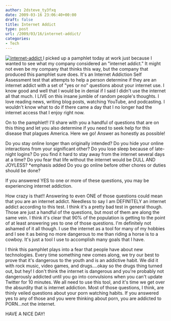 ```yaml
---
author: 2dsteve_ty3fxq
date: 2009-03-16 23:06:40+00:00
draft: false
title: Internet Addict
type: post
url: /2009/03/16/internet-addict/
categories:
- Tech
---
```


[![internet-addict](http://www.bitsandbinary.com/wp-content/uploads/2009/03/internet-addict-150x150.png)
](http://www.bitsandbinary.com/wp-content/uploads/2009/03/internet-addict.png)I picked up a pamphlet today at work just because I wanted to see what my company considered an "internet addict." It might not even be my company that thinks this way, but the company that produced this pamphlet sure does. It's an Internet Addiction Self Assessment test that attempts to help a person determine if they are an internet addict with a set of "yes or no" questions about your internet use. I know good and well that I would be in denial if I said I didn't use the internet all that much. I LIVE on this insane jumble of random people's thoughts. I love reading news, writing blog posts, watching YouTube, and podcasting. I wouldn't know what to do if there came a day that I no longer had the internet access that I enjoy right now.

On to the pamphlet!! I'll share with you a handful of questions that are on this thing and let you also determine if you need to seek help for this disease that plagues America. Here we go! Answer as honestly as possible!

Do you stay online longer than originally intended?
Do you hide your online interactions from your significant other?
Do you lose sleep because of late-night logins?
Do you find it hard to stay away from the internet several days at a time?
Do you fear that life without the internet would be DULL AND JOYLESS? *emphasis added
Do you go online before other chores or duties should be done?

If you answered YES to one or more of these questions, you may be experiencing internet addiction.

How crazy is that!! Answering to even ONE of those questions could mean that you are an internet addict. Needless to say I am DEFINITELY an internet addict according to this test. I think it's a pretty bad test in general though. Those are just a handful of the questions, but most of them are along the same vein. I think it's clear that 90% of the population is getting to the point of at least answering yes to one of those questions. I'm definitely not ashamed of it all though. I use the internet as a tool for many of my hobbies and I see it as being no more dangerous to me than riding a horse is to a cowboy. It's just a tool I use to accomplish many goals that I have.

I think this pamphlet plays into a fear that people have about new technologies. Every time something new comes along, we try our best to prove that it's dangerous to the youth and is an addictive habit. We did it with rock music, video games, and drugs....okay so the drugs thing turned out, but hey! I don't think the internet is dangerous and you're probably not dangerously addicted until you go into convulsions when you can't update Twitter for 10 minutes. We all need to use this tool, and it's time we get over the absurdity that is internet addiction. Most of those questions, I think, are thinly veiled questions about your porn watching habits. If you answered yes to any of those and you were thinking about porn, you are addicted to PORN...not the internet.

HAVE A NICE DAY!
